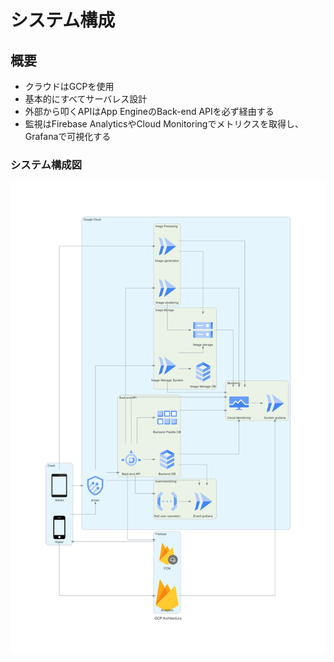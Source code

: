 # システム構成

## 概要

- クラウドはGCPを使用
- 基本的にすべてサーバレス設計
- 外部から叩くAPIはApp EngineのBack-end APIを必ず経由する
- 監視はFirebase AnalyticsやCloud Monitoringでメトリクスを取得し、Grafanaで可視化する

### システム構成図

![クラウド構成図](/imgs/gcp_architecture.png)
